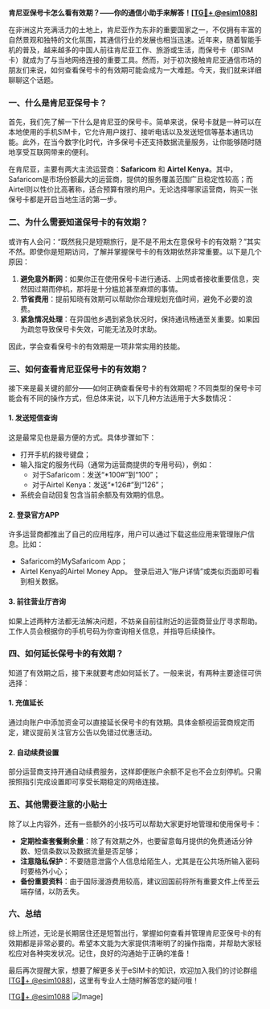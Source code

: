 **肯尼亚保号卡怎么看有效期？——你的通信小助手来解答！[[TG💪+ @esim1088](https://t.me/s/esim1088)]**

在非洲这片充满活力的土地上，肯尼亚作为东非的重要国家之一，不仅拥有丰富的自然景观和独特的文化氛围，其通信行业的发展也相当迅速。近年来，随着智能手机的普及，越来越多的中国人前往肯尼亚工作、旅游或生活，而保号卡（即SIM卡）就成为了与当地网络连接的重要工具。然而，对于初次接触肯尼亚通信市场的朋友们来说，如何查看保号卡的有效期可能会成为一大难题。今天，我们就来详细聊聊这个话题。

### **一、什么是肯尼亚保号卡？**

首先，我们先了解一下什么是肯尼亚的保号卡。简单来说，保号卡就是一种可以在本地使用的手机SIM卡，它允许用户拨打、接听电话以及发送短信等基本通讯功能。此外，在当今数字化时代，许多保号卡还支持数据流量服务，让你能够随时随地享受互联网带来的便利。

在肯尼亚，主要有两大主流运营商：**Safaricom** 和 **Airtel Kenya**。其中，Safaricom是市场份额最大的运营商，提供的服务覆盖范围广且稳定性较高；而Airtel则以性价比高著称，适合预算有限的用户。无论选择哪家运营商，购买一张保号卡都是开启当地生活的第一步。

### **二、为什么需要知道保号卡的有效期？**

或许有人会问：“既然我只是短期旅行，是不是不用太在意保号卡的有效期？”其实不然。即使你是短期访问，了解并掌握保号卡的有效期依然非常重要。以下是几个原因：

1. **避免意外断网**：如果你正在使用保号卡进行通话、上网或者接收重要信息，突然因过期而停机，那将是十分尴尬甚至麻烦的事情。
2. **节省费用**：提前知晓有效期可以帮助你合理规划充值时间，避免不必要的浪费。
3. **紧急情况处理**：在异国他乡遇到紧急状况时，保持通讯畅通至关重要。如果因为疏忽导致保号卡失效，可能无法及时求助。

因此，学会查看保号卡的有效期是一项非常实用的技能。

### **三、如何查看肯尼亚保号卡的有效期？**

接下来是最关键的部分——如何正确查看保号卡的有效期呢？不同类型的保号卡可能会有不同的操作方式，但总体来说，以下几种方法适用于大多数情况：

#### **1. 发送短信查询**
这是最常见也是最方便的方式。具体步骤如下：
- 打开手机的拨号键盘；
- 输入指定的服务代码（通常为运营商提供的专用号码），例如：
  - 对于Safaricom：发送“*100#”到“100”；
  - 对于Airtel Kenya：发送“*126#”到“126”；
- 系统会自动回复包含当前余额及有效期的信息。

#### **2. 登录官方APP**
许多运营商都推出了自己的应用程序，用户可以通过下载这些应用来管理账户信息。比如：
- Safaricom的MySafaricom App；
- Airtel Kenya的Airtel Money App。
登录后进入“账户详情”或类似页面即可看到相关数据。

#### **3. 前往营业厅咨询**
如果上述两种方法都无法解决问题，不妨亲自前往附近的运营商营业厅寻求帮助。工作人员会根据你的手机号码为你查询相关信息，并指导后续操作。

### **四、如何延长保号卡的有效期？**

知道了有效期之后，接下来就要考虑如何延长了。一般来说，有两种主要途径可供选择：

#### **1. 充值延长**
通过向账户中添加资金可以直接延长保号卡的有效期。具体金额视运营商规定而定，建议提前关注官方公告以免错过优惠活动。

#### **2. 自动续费设置**
部分运营商支持开通自动续费服务，这样即便账户余额不足也不会立刻停机。只需按照指引完成设置即可享受长期稳定的网络连接。

### **五、其他需要注意的小贴士**

除了以上内容外，还有一些额外的小技巧可以帮助大家更好地管理和使用保号卡：

- **定期检查套餐剩余量**：除了有效期之外，也要留意每月提供的免费通话分钟数、短信条数以及数据流量是否足够；
- **注意隐私保护**：不要随意泄露个人信息给陌生人，尤其是在公共场所输入密码时要格外小心；
- **备份重要资料**：由于国际漫游费用较高，建议回国前将所有重要文件上传至云端存储，以防丢失。

### **六、总结**

综上所述，无论是长期居住还是短暂出行，掌握如何查看并管理肯尼亚保号卡的有效期都是非常必要的。希望本文能为大家提供清晰明了的操作指南，并帮助大家轻松应对各种突发状况。记住，良好的沟通始于正确的准备！

最后再次提醒大家，想要了解更多关于eSIM卡的知识，欢迎加入我们的讨论群组[[TG💪+ @esim1088](https://t.me/s/esim1088)]，这里有专业人士随时解答您的疑问哦！

[[TG💪+ @esim1088](https://t.me/s/esim1088) ![Image](https://i.postimg.cc/4NQfJmqS/Snipaste-2025-05-13-00-14-12.png)]
